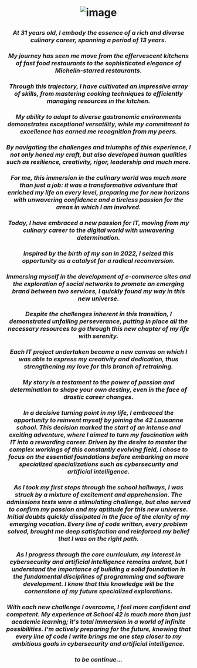 # <p align="center"> ![image](https://github.com/ChrstphrChevalier/ChrstphrChevalier/assets/146819291/076f0bc4-88ca-4e20-8221-e82bc3f7f594) </p>

### <p align="center"> *At 31 years old, I embody the essence of a rich and diverse culinary career, spanning a period of 13 years.* </p>

### <p align="center"> *My journey has seen me move from the effervescent kitchens of fast food restaurants to the sophisticated elegance of Michelin-starred restaurants.* </p>

### <p align="center"> *Through this trajectory, I have cultivated an impressive array of skills, from mastering cooking techniques to efficiently managing resources in the kitchen.* </p>

### <p align="center"> *My ability to adapt to diverse gastronomic environments demonstrates exceptional versatility, while my commitment to excellence has earned me recognition from my peers.* </p>

### <p align="center"> *By navigating the challenges and triumphs of this experience, I not only honed my craft, but also developed human qualities such as resilience, creativity, rigor, leadership and much more.* </p>

### <p align="center"> *For me, this immersion in the culinary world was much more than just a job: it was a transformative adventure that enriched my life on every level, preparing me for new horizons with unwavering confidence and a tireless passion for the areas in which I am involved.* </p>

### <p align="center"> *Today, I have embraced a new passion for IT, moving from my culinary career to the digital world with unwavering determination.* </p>

### <p align="center"> *Inspired by the birth of my son in 2022, I seized this opportunity as a catalyst for a radical reconversion.* </p>

### <p align="center"> *Immersing myself in the development of e-commerce sites and the exploration of social networks to promote an emerging brand between two services, I quickly found my way in this new universe.* </p>

### <p align="center"> *Despite the challenges inherent in this transition, I demonstrated unfailing perseverance, putting in place all the necessary resources to go through this new chapter of my life with serenity.* </p>

### <p align="center"> *Each IT project undertaken became a new canvas on which I was able to express my creativity and dedication, thus strengthening my love for this branch of retraining.* </p>

### <p align="center"> *My story is a testament to the power of passion and determination to shape your own destiny, even in the face of drastic career changes.* </p>

### <p align="center"> *In a decisive turning point in my life, I embraced the opportunity to reinvent myself by joining the 42 Lausanne school. This decision marked the start of an intense and exciting adventure, where I aimed to turn my fascination with IT into a rewarding career. Driven by the desire to master the complex workings of this constantly evolving field, I chose to focus on the essential foundations before embarking on more specialized specializations such as cybersecurity and artificial intelligence.* </p>

### <p align="center"> *As I took my first steps through the school hallways, I was struck by a mixture of excitement and apprehension. The admissions tests were a stimulating challenge, but also served to confirm my passion and my aptitude for this new universe. Initial doubts quickly dissipated in the face of the clarity of my emerging vocation. Every line of code written, every problem solved, brought me deep satisfaction and reinforced my belief that I was on the right path.* </p>

### <p align="center"> *As I progress through the core curriculum, my interest in cybersecurity and artificial intelligence remains ardent, but I understand the importance of building a solid foundation in the fundamental disciplines of programming and software development. I know that this knowledge will be the cornerstone of my future specialized explorations.* </p>

### <p align="center"> *With each new challenge I overcome, I feel more confident and competent. My experience at School 42 is much more than just academic learning; it's total immersion in a world of infinite possibilities. I'm actively preparing for the future, knowing that every line of code I write brings me one step closer to my ambitious goals in cybersecurity and artificial intelligence.* </p>

### <p align="center"> *to be continue...* </p>
